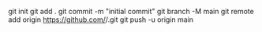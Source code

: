 git init
git add .
git commit -m "initial commit"
git branch -M main
git remote add origin https://github.com/<USERNAME>/<REPO>.git
git push -u origin main
